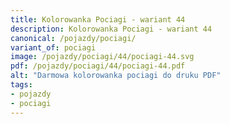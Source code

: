 ```yaml
---
title: Kolorowanka Pociagi - wariant 44
description: Kolorowanka Pociagi - wariant 44
canonical: /pojazdy/pociagi/
variant_of: pociagi
image: /pojazdy/pociagi/44/pociagi-44.svg
pdf: /pojazdy/pociagi/44/pociagi-44.pdf
alt: "Darmowa kolorowanka pociagi do druku PDF"
tags:
- pojazdy
- pociagi
---
```

